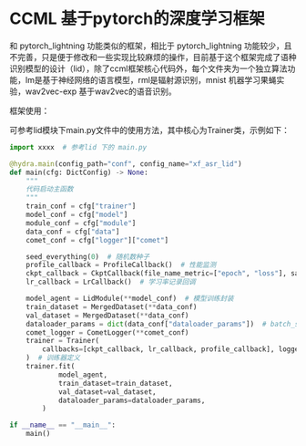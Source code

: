 # CCML 基于pytorch的深度学习框架

和 pytorch_lightning 功能类似的框架，相比于 pytorch_lightning 功能较少，且不完善，只是便于修改和一些实现比较麻烦的操作，目前基于这个框架完成了语种识别模型的设计（lid），除了ccml框架核心代码外，每个文件夹为一个独立算法功能，lm是基于神经网络的语言模型，rml是辐射源识别，mnist 机器学习果蝇实验，wav2vec-exp 基于wav2vec的语音识别。

框架使用：

可参考lid模块下main.py文件中的使用方法，其中核心为Trainer类，示例如下：

```python
import xxxx  # 参考lid 下的 main.py

@hydra.main(config_path="conf", config_name="xf_asr_lid")
def main(cfg: DictConfig) -> None:
    """
    代码启动主函数
    """
    train_conf = cfg["trainer"]
    model_conf = cfg["model"]
    module_conf = cfg["module"]
    data_conf = cfg["data"]
    comet_conf = cfg["logger"]["comet"]

    seed_everything(0)  # 随机数种子
    profile_callback = ProfileCallback()  # 性能监测
    ckpt_callback = CkptCallback(file_name_metric=["epoch", "loss"], save_topk=3)
    lr_callback = LrCallback()  # 学习率记录回调

    model_agent = LidModule(**model_conf)  # 模型训练封装
    train_dataset = MergedDataset(**data_conf)
    val_dataset = MergedDataset(**data_conf)
    dataloader_params = dict(data_conf["dataloader_params"])  # batch_size etc.
    comet_logger = CometLogger(**comet_conf)
    trainer = Trainer(
        callbacks=[ckpt_callback, lr_callback, profile_callback], loggers=[comet_logger], **train_conf
    )  # 训练器定义
    trainer.fit(
            model_agent,
            train_dataset=train_dataset,
            val_dataset=val_dataset,
            dataloader_params=dataloader_params,
        )

if __name__ == "__main__":
    main()
```